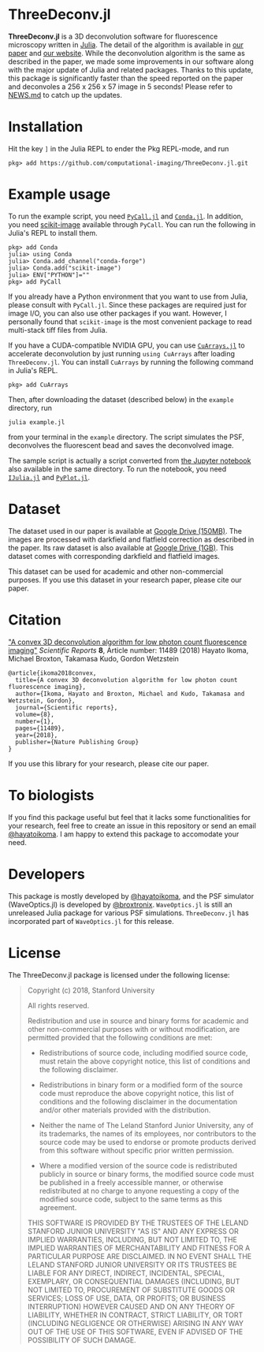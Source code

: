 # ThreeDeconv.jl

**ThreeDeconv.jl** is a 3D deconvolution software for fluorescence microscopy written in [Julia](https://julialang.org).
The detail of the algorithm is available in [our paper](https://www.nature.com/articles/s41598-018-29768-x#Sec21) and [our website](http://www.computationalimaging.org/publications/2d-deconvolution-for-low-photon-count-fluorescence-imaging-scientific-reports-2019/).
While the deconvolution algorithm is the same as described in the paper, we made some improvements in our software along with the major update of Julia and related packages. Thanks to this update, this package is significantly faster than the speed reported on the paper and deconvoles a 256 x 256 x 57 image in 5 seconds!  Please refer to [NEWS.md](NEWS.md) to catch up the updates.

# Installation

Hit the key `]` in the Julia REPL to ender the Pkg REPL-mode, and run

```julia-repl
pkg> add https://github.com/computational-imaging/ThreeDeconv.jl.git
```

# Example usage
To run the example script, you need [`PyCall.jl`](https://github.com/JuliaPy/PyCall.jl) and [`Conda.jl`](https://github.com/JuliaPy/Conda.jl). In addition, you need [scikit-image](https://scikit-image.org/) available through `PyCall`. You can run the following in Julia's REPL to install them.
```julia-repl
pkg> add Conda
julia> using Conda
julia> Conda.add_channel("conda-forge")
julia> Conda.add("scikit-image")
julia> ENV["PYTHON"]=""
pkg> add PyCall 
```
If you already have a Python environment that you want to use from Julia, please consult with `PyCall.jl`.
Since these packages are required just for image I/O, you can also use other packages if you want.
However, I personally found that `scikit-image` is the most convenient package to read multi-stack tiff files from Julia.

If you have a CUDA-compatible NVIDIA GPU, you can use [`CuArrays.jl`](https://github.com/JuliaGPU/CuArrays.jl) to accelerate deconvolution by just running `using CuArrays` after loading `ThreeDeconv.jl`. You can install `CuArrays` by running the following command in Julia's REPL.
```julia-repl
pkg> add CuArrays
```

Then, after downloading the dataset (described below) in the `example` directory, run
```
julia example.jl
```
from your terminal in the `example` directory. The script simulates the PSF, deconvolves the fluorescent bead and saves the deconvolved image.

The sample script is actually a script converted from [the Jupyter notebook](https://github.com/computational-imaging/ThreeDeconv.jl/blob/master/example/Example.ipynb) also available in the same directory. To run the notebook, you need [`IJulia.jl`](https://github.com/JuliaLang/IJulia.jl) and [`PyPlot.jl`](https://github.com/JuliaPy/PyPlot.jl). 


# Dataset
The dataset used in our paper is available at [Google Drive (150MB)](https://drive.google.com/a/stanford.edu/file/d/1lWlvngb5iJkToFKLSA3N1FuScVPTe-42/view?usp=sharing).
The images are processed with darkfield and flatfield correction as described in the paper. Its raw dataset is also available at [Google Drive (1GB)](https://drive.google.com/a/stanford.edu/file/d/1pg_OG5GxjcKMSvwi4Si0HTyWT0XCW4Kt/view?usp=sharing).
This dataset comes with corresponding darkfield and flatfield images.

This dataset can be used for academic and other non-commercial purposes.
If you use this dataset in your research paper, please cite our paper.



# Citation
["A convex 3D deconvolution algorithm for low photon count fluorescence imaging"](https://www.nature.com/articles/s41598-018-29768-x#Sec21)
_Scientific Reports_ **8**, Article number: 11489 (2018)
Hayato Ikoma, Michael Broxton, Takamasa Kudo, Gordon Wetzstein

```
@article{ikoma2018convex,
  title={A convex 3D deconvolution algorithm for low photon count fluorescence imaging},
  author={Ikoma, Hayato and Broxton, Michael and Kudo, Takamasa and Wetzstein, Gordon},
  journal={Scientific reports},
  volume={8},
  number={1},
  pages={11489},
  year={2018},
  publisher={Nature Publishing Group}
}
```

If you use this library for your research, please cite our paper.


# To biologists

If you find this package useful but feel that it lacks some functionalities for your research, feel free to create an issue in this repository or send an email [@hayatoikoma](https://github.com/hayatoikoma). I am happy to extend this package to accomodate your need.

# Developers
This package is mostly developed by [@hayatoikoma](https://github.com/hayatoikoma), and the PSF simulator (WaveOptics.jl) is developed by [@broxtronix](https://github.com/broxtronix).
`WaveOptics.jl` is still an unreleased Julia package for various PSF simulations.
`ThreeDeconv.jl` has incorporated part of `WaveOptics.jl` for this release.


# License
The ThreeDeconv.jl package is licensed under the following license:

> Copyright (c) 2018, Stanford University
>
> All rights reserved.
>
> Redistribution and use in source and binary forms for academic and other non-commercial purposes with or without modification, are permitted provided that the following conditions are met:
>
> * Redistributions of source code, including modified source code, must retain the above copyright notice, this list of conditions and the following disclaimer.
>
> * Redistributions in binary form or a modified form of the source code must reproduce the above copyright notice, this list of conditions and the following disclaimer in the documentation and/or other materials provided with the distribution.
>
> * Neither the name of The Leland Stanford Junior University, any of its trademarks, the names of its employees, nor contributors to the source code may be used to endorse or promote products derived from this software without specific prior written permission.
>
> * Where a modified version of the source code is redistributed publicly in source or binary forms, the modified source code must be published in a freely accessible manner, or otherwise redistributed at no charge to anyone requesting a copy of the modified source code, subject to the same terms as this agreement.
>
> THIS SOFTWARE IS PROVIDED BY THE TRUSTEES OF THE LELAND STANFORD JUNIOR UNIVERSITY "AS IS" AND ANY EXPRESS OR IMPLIED WARRANTIES, INCLUDING, BUT NOT LIMITED TO, THE IMPLIED WARRANTIES OF MERCHANTABILITY AND FITNESS FOR A PARTICULAR PURPOSE ARE DISCLAIMED. IN NO EVENT SHALL THE LELAND STANFORD JUNIOR UNIVERSITY OR ITS TRUSTEES BE LIABLE FOR ANY DIRECT, INDIRECT, INCIDENTAL, SPECIAL, EXEMPLARY, OR CONSEQUENTIAL DAMAGES (INCLUDING, BUT NOT LIMITED TO, PROCUREMENT OF SUBSTITUTE GOODS OR SERVICES; LOSS OF USE, DATA, OR PROFITS; OR BUSINESS INTERRUPTION) HOWEVER CAUSED AND ON ANY THEORY OF LIABILITY, WHETHER IN CONTRACT, STRICT LIABILITY, OR TORT (INCLUDING NEGLIGENCE OR OTHERWISE) ARISING IN ANY WAY OUT OF THE USE OF THIS SOFTWARE, EVEN IF ADVISED OF THE POSSIBILITY OF SUCH DAMAGE.
